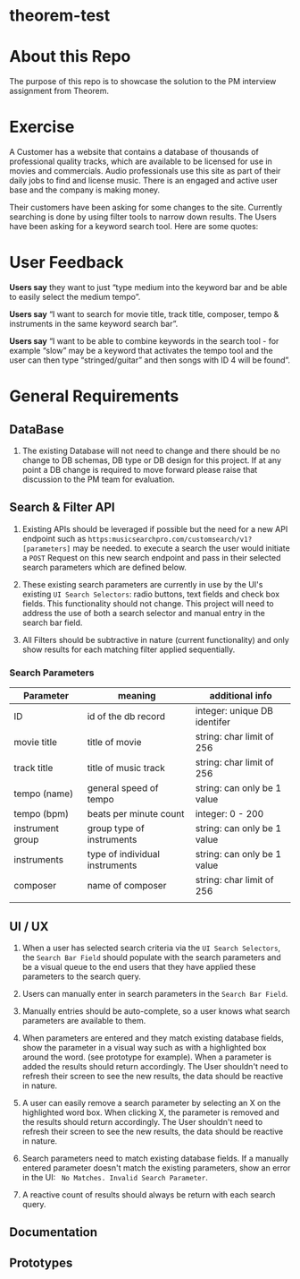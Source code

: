 # theorem-test

# About this Repo

The purpose of this repo is to showcase the solution to the PM interview assignment from Theorem. 


# Exercise 

A Customer has a website that contains a database of thousands of professional quality tracks, which are available to be licensed for use in movies and commercials. Audio professionals use this site as part of their daily jobs to find and license music. There is an engaged and active user base and the company is making money.

Their customers have been asking for some changes to the site. Currently searching is done by using filter tools to narrow down results. The Users have been asking for a keyword search tool. Here are some quotes:

# User Feedback

**Users say** they want to just “type medium into the keyword bar and be able to easily
select the medium tempo”.

**Users say** “I want to search for movie title, track title, composer, tempo & instruments in the same keyword search bar”.

**Users say** “I want to be able to combine keywords in the search tool - for example “slow” may be a keyword that activates the tempo tool and the user can then type
“stringed/guitar” and then songs with ID 4 will be found”.


# General Requirements

## DataBase 

1. The existing Database will not need to change and there should be no change to DB schemas, DB type or DB design for this project. If at any point a DB change is required to move forward please raise that discussion to the PM team for evaluation. 

## Search & Filter API

1. Existing APIs should be leveraged if possible but the need for a new API endpoint such as  `https:musicsearchpro.com/customsearch/v1?[parameters]` may be needed.  to execute a search the user would initiate a `POST` Request on this new search endpoint and pass in their selected search parameters which are defined below.

2. These existing search parameters are currently in use by the UI's existing `UI Search Selectors`: radio buttons,  text fields and check box fields. This functionality should not change. This project will need to address the use of both a search selector and manual entry in the search bar field.  

3. All Filters should be subtractive in nature (current functionality) and only show results for each matching filter applied sequentially. 

### Search Parameters

| Parameter |  meaning |additional info |
|---|---|---|
| ID    | id of the db record  |  integer: unique DB identifer    |
| movie title  | title of movie   | string: char limit of 256   |
| track title | title of music track   | string: char limit of 256  |
| tempo (name)  | general speed of tempo  | string: can only be 1 value|
| tempo (bpm)   |beats per minute count   | integer: 0 - 200 |
| instrument group  | group type of instruments | string: can only be 1 value |
| instruments  | type of individual instruments | string: can only be 1 value   |
| composer  |name of composer   |string: char limit of 256  |
|   |   |   |



## UI / UX 

1. When a user has selected search criteria via the `UI Search Selectors`, the `Search Bar Field` should populate with the search parameters and be a visual queue to the end users that they have applied these parameters to the search query. 

2. Users can manually enter in search parameters in the `Search Bar Field`. 

3. Manually entries should be auto-complete, so a user knows what search parameters are available to them. 

3. When parameters are entered and they match existing database fields, show the parameter in a visual way such as with a highlighted box around the word. (see prototype for example). When a parameter is added the results should return accordingly. The User shouldn't need to refresh their screen to see the new results, the data should be reactive in nature. 

4. A user can easily remove a search parameter by selecting an X on the highlighted word box. When clicking X, the parameter is removed and the results should return accordingly.  The User shouldn't need to refresh their screen to see the new results, the data should be reactive in nature. 

5. Search parameters need to match existing database fields. If a manually entered parameter doesn't match the existing parameters, show an error in the UI: ` No Matches. Invalid Search Parameter`. 

6. A reactive count of results should always be return with each search query. 


## Documentation 

## Prototypes 


